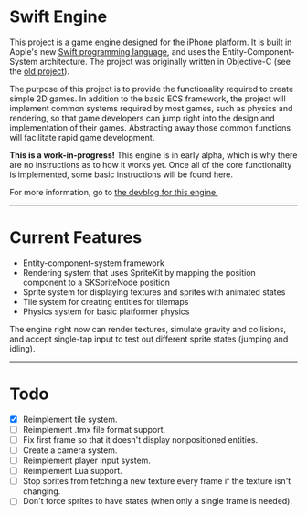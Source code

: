 Swift Engine
===

This project is a game engine designed for the iPhone platform. It is built in Apple's new [Swift programming language](https://developer.apple.com/swift/), and uses the Entity-Component-System architecture. The project was originally written in Objective-C (see the [old project](https://github.com/thelukester92/ecs-engine-for-iphone/)).

The purpose of this project is to provide the functionality required to create simple 2D games. In addition to the basic ECS framework, the project will implement common systems required by most games, such as physics and rendering, so that game developers can jump right into the design and implementation of their games. Abstracting away those common functions will facilitate rapid game development.

**This is a work-in-progress!** This engine is in early alpha, which is why there are no instructions as to how it works yet. Once all of the core functionality is implemented, some basic instructions will be found here.

For more information, go to [the devblog for this engine.](http://devblog.lukesterwebdesign.com/)

***

# Current Features

* Entity-component-system framework
* Rendering system that uses SpriteKit by mapping the position component to a SKSpriteNode position
* Sprite system for displaying textures and sprites with animated states
* Tile system for creating entities for tilemaps
* Physics system for basic platformer physics

The engine right now can render textures, simulate gravity and collisions, and accept single-tap input to test out different sprite states (jumping and idling).

***

# Todo

* [x] Reimplement tile system.
* [ ] Reimplement .tmx file format support.
* [ ] Fix first frame so that it doesn't display nonpositioned entities.
* [ ] Create a camera system.
* [ ] Reimplement player input system.
* [ ] Reimplement Lua support.
* [ ] Stop sprites from fetching a new texture every frame if the texture isn't changing.
* [ ] Don't force sprites to have states (when only a single frame is needed).